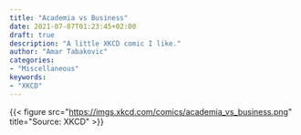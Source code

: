 ```yaml
---
title: "Academia vs Business"
date: 2021-07-07T01:23:45+02:00
draft: true
description: "A little XKCD comic I like."
author: "Amar Tabakovic"
categories:
- "Miscellaneous"
keywords:
- "XKCD"
---
```


{{< figure src="https://imgs.xkcd.com/comics/academia_vs_business.png" title="Source: XKCD" >}}